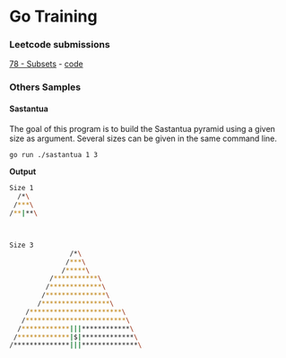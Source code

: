 # Go Training

### Leetcode submissions

[78 - Subsets](https://leetcode.com/problems/subsets/) - [code](/78-Subsets/subsets.go)

### Others Samples

#### Sastantua

The goal of this program is to build the Sastantua pyramid using a given size as argument. Several sizes can be given in the same command line.

```bash
go run ./sastantua 1 3
```

**Output**

```bash
Size 1
  /*\
 /***\
/**|**\



Size 3
               /*\
              /***\
             /*****\
          /***********\
         /*************\
        /***************\
       /*****************\
    /***********************\
   /*************************\
  /************|||************\
 /*************|$|*************\
/**************|||**************\
```